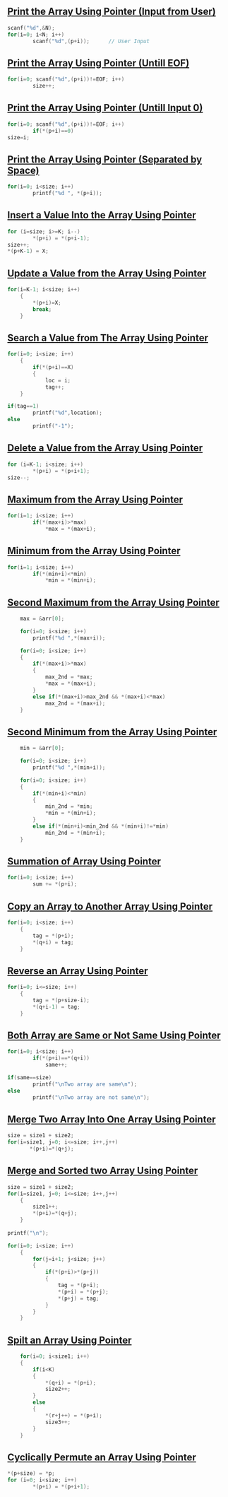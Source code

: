 ## [Print the Array Using Pointer (Input from User)](../lab5/1.c)
```c
scanf("%d",&N);
for(i=0; i<N; i++)
        scanf("%d",(p+i));      // User Input
```

## [Print the Array Using Pointer (Untill EOF)](../lab5/2.c)
```c
for(i=0; scanf("%d",(p+i))!=EOF; i++)
        size++;
```

## [Print the Array Using Pointer (Untill Input 0)](../lab5/3.c)
```c
for(i=0; scanf("%d",(p+i))!=EOF; i++)
        if(*(p+i)==0)   
size=i;
```

## [Print the Array Using Pointer (Separated by Space)](../lab5/4.c)
```c
for(i=0; i<size; i++)
        printf("%d ", *(p+i)); 
```

## [Insert a Value Into the Array Using Pointer](../lab5/5.c)
```c
for (i=size; i>=K; i--)         
        *(p+i) = *(p+i-1);
size++;
*(p+K-1) = X;                   
```

## [Update a Value from the Array Using Pointer](../lab5/6.c)
```c
for(i=K-1; i<size; i++)
    {
        *(p+i)=X;       
        break;
    }
```

## [Search a Value from The Array Using Pointer](../lab5/7.c)
```c
for(i=0; i<size; i++)
    {
        if(*(p+i)==X)
        {
            loc = i;      
            tag++;              
    }

if(tag==1)
        printf("%d",location);
else
        printf("-1");
```

## [Delete a Value from the Array Using Pointer](../lab5/8.c)
```c
for (i=K-1; i<size; i++)
        *(p+i) = *(p+i+1);      
size--;
```
## [Maximum from the Array Using Pointer](../lab5/9.c)
```c
for(i=1; i<size; i++)
        if(*(max+i)>*max)
            *max = *(max+i);   
```

## [Minimum from the Array Using Pointer](../lab5/10.c)
```c
for(i=1; i<size; i++)
        if(*(min+i)<*min)
            *min = *(min+i);   
```

## [Second Maximum from the Array Using Pointer](../lab5/11.c)
```c
    max = &arr[0];

    for(i=0; i<size; i++)
        printf("%d ",*(max+i));

    for(i=0; i<size; i++)
    {
        if(*(max+i)>*max)
        {
            max_2nd = *max;
            *max = *(max+i);
        }
        else if(*(max+i)>max_2nd && *(max+i)<*max)
            max_2nd = *(max+i);
    }
```

## [Second Minimum from the Array Using Pointer](../lab5/12.c)
```c
    min = &arr[0];

    for(i=0; i<size; i++)
        printf("%d ",*(min+i));

    for(i=0; i<size; i++)
    {
        if(*(min+i)<*min)
        {
            min_2nd = *min;
            *min = *(min+i);
        }
        else if(*(min+i)<min_2nd && *(min+i)!=*min)
            min_2nd = *(min+i);
    }
```

## [Summation of Array Using Pointer](../lab5/13.c)
```c
for(i=0; i<size; i++)
        sum += *(p+i);  
```

## [Copy an Array to Another Array Using Pointer](../lab5/14.c)
```c
for(i=0; i<size; i++)
    {
        tag = *(p+i);   
        *(q+i) = tag;   
    }
```

## [Reverse an Array Using Pointer](../lab5/15.c)
```c
for(i=0; i<=size; i++)
    {
        tag = *(p+size-i);
        *(q+i-1) = tag;       
    }
```

## [Both Array are Same or Not Same Using Pointer](../lab5/16.c)
```c
for(i=0; i<size; i++)
        if(*(p+i)==*(q+i))
            same++;

if(same==size)
        printf("\nTwo array are same\n");
else
        printf("\nTwo array are not same\n");
```

## [Merge Two Array Into One Array Using Pointer](../lab5/17.c)
```c
size = size1 + size2;
for(i=size1, j=0; i<=size; i++,j++)
       *(p+i)=*(q+j);           
```

## [Merge and Sorted two Array Using Pointer](../lab5/18.c)
```c
size = size1 + size2;
for(i=size1, j=0; i<=size; i++,j++)
    {
        size1++;
        *(p+i)=*(q+j);  
    }
    
printf("\n");

for(i=0; i<size; i++) 
    {
        for(j=i+1; j<size; j++)
        {
            if(*(p+i)>*(p+j))
            {
                tag = *(p+i); 
                *(p+i) = *(p+j);
                *(p+j) = tag;
            }
        }
    }
```

## [Spilt an Array Using Pointer](../lab5/19.c)
```c
    for(i=0; i<size1; i++)
    {
        if(i<K)
        {
            *(q+i) = *(p+i);
            size2++;
        }
        else
        {
            *(r+j++) = *(p+i);
            size3++;
        }
    }
```

## [Cyclically Permute an Array Using Pointer](../lab5/20.c)
```c
*(p+size) = *p;
for (i=0; i<size; i++)
        *(p+i) = *(p+i+1);      
```

